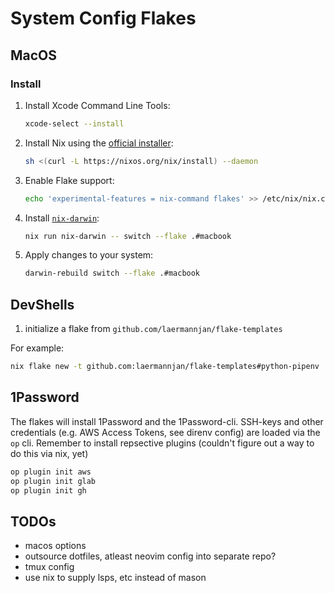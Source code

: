 # System  Config Flakes
## MacOS
### Install

1. Install Xcode Command Line Tools:

   ```bash
   xcode-select --install
   ```

1. Install Nix using the [official installer](https://nixos.org/download.html#nix-install-macos):

   ```bash
   sh <(curl -L https://nixos.org/nix/install) --daemon
   ```

1. Enable Flake support:

   ```bash
   echo 'experimental-features = nix-command flakes' >> /etc/nix/nix.conf  # or ~/.config/nix/nix.conf
   ```

1. Install [`nix-darwin`](https://github.com/LnL7/nix-darwin):

   ```bash
   nix run nix-darwin -- switch --flake .#macbook
   ```

1. Apply changes to your system:

   ```bash
   darwin-rebuild switch --flake .#macbook
   ```

## DevShells

1. initialize a flake from `github.com/laermannjan/flake-templates`

For example: 
```bash
nix flake new -t github.com:laermannjan/flake-templates#python-pipenv
```

## 1Password
The flakes will install 1Password and the 1Password-cli. SSH-keys and other credentials (e.g. AWS Access Tokens, see direnv config) are loaded via the `op` cli.
Remember to install repsective plugins (couldn't figure out a way to do this via nix, yet)
```bash
op plugin init aws
op plugin init glab
op plugin init gh
```


## TODOs
- macos options
- outsource dotfiles, atleast neovim config into separate repo?
- tmux config
- use nix to supply lsps, etc instead of mason

